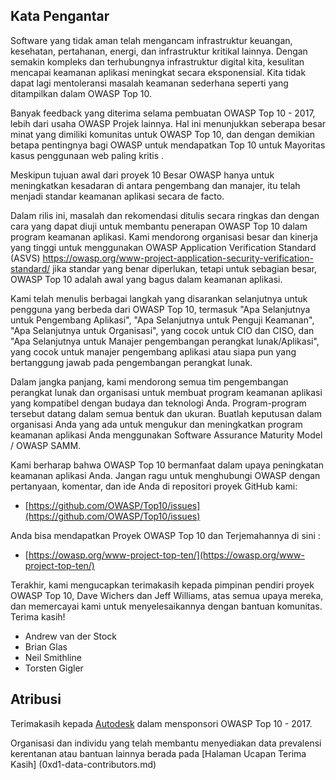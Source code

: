 ## Kata Pengantar

Software yang tidak aman telah mengancam infrastruktur keuangan, kesehatan, pertahanan, energi, dan infrastruktur kritikal lainnya. Dengan semakin kompleks dan terhubungnya infrastruktur digital kita, kesulitan mencapai keamanan aplikasi meningkat secara eksponensial. Kita tidak dapat lagi mentoleransi masalah keamanan sederhana seperti yang ditampilkan dalam OWASP Top 10.


Banyak feedback yang diterima selama pembuatan OWASP Top 10 - 2017, lebih dari usaha OWASP Projek lainnya. Hal ini menunjukkan seberapa besar minat yang dimiliki komunitas untuk OWASP Top 10, dan dengan demikian betapa pentingnya bagi OWASP untuk mendapatkan Top 10 untuk Mayoritas kasus penggunaan web paling kritis .

Meskipun tujuan awal dari proyek 10 Besar OWASP hanya untuk meningkatkan kesadaran di antara pengembang dan manajer, itu telah menjadi standar keamanan aplikasi secara de facto.

Dalam rilis ini, masalah dan rekomendasi ditulis secara ringkas dan dengan cara yang dapat diuji untuk membantu penerapan OWASP Top 10 dalam program keamanan aplikasi. Kami mendorong organisasi besar dan kinerja yang tinggi untuk menggunakan OWASP Application Verification Standard (ASVS) https://owasp.org/www-project-application-security-verification-standard/ jika standar yang benar diperlukan, tetapi untuk sebagian besar, OWASP Top 10 adalah awal yang bagus dalam keamanan aplikasi.

Kami telah menulis berbagai langkah yang disarankan selanjutnya untuk pengguna yang berbeda dari OWASP Top 10, termasuk "Apa Selanjutnya untuk Pengembang Aplikasi", "Apa Selanjutnya untuk Penguji Keamanan", "Apa Selanjutnya untuk Organisasi", yang cocok untuk CIO dan CISO, dan "Apa Selanjutnya untuk Manajer pengembangan perangkat lunak/Aplikasi", yang cocok untuk manajer pengembang aplikasi atau siapa pun yang bertanggung jawab pada pengembangan perangkat lunak.

Dalam jangka panjang, kami mendorong semua tim pengembangan perangkat lunak dan organisasi untuk membuat program keamanan aplikasi yang kompatibel dengan budaya dan teknologi Anda. Program-program tersebut datang dalam semua bentuk dan ukuran. Buatlah keputusan dalam organisasi Anda yang ada untuk mengukur dan meningkatkan program keamanan aplikasi Anda menggunakan
Software Assurance Maturity Model / OWASP SAMM.

Kami berharap bahwa OWASP Top 10 bermanfaat dalam upaya peningkatan keamanan aplikasi Anda. Jangan ragu untuk menghubungi OWASP dengan pertanyaan, komentar, dan ide Anda di repositori proyek GitHub kami:

* [https://github.com/OWASP/Top10/issues](https://github.com/OWASP/Top10/issues)

Anda bisa mendapatkan Proyek OWASP Top 10  dan Terjemahannya di sini :

* [https://owasp.org/www-project-top-ten/](https://owasp.org/www-project-top-ten/)

Terakhir, kami mengucapkan terimakasih kepada pimpinan pendiri proyek OWASP Top 10, Dave Wichers dan Jeff Williams, atas semua upaya mereka, dan memercayai kami untuk menyelesaikannya dengan bantuan komunitas. Terima kasih!

* Andrew van der Stock
* Brian Glas
* Neil Smithline
* Torsten Gigler

## Atribusi
Terimakasih kepada [Autodesk](https://www.autodesk.com) dalam mensponsori OWASP Top 10 - 2017.

Organisasi dan individu yang telah membantu menyediakan data prevalensi kerentanan atau bantuan lainnya berada pada [Halaman Ucapan Terima Kasih] (0xd1-data-contributors.md)
